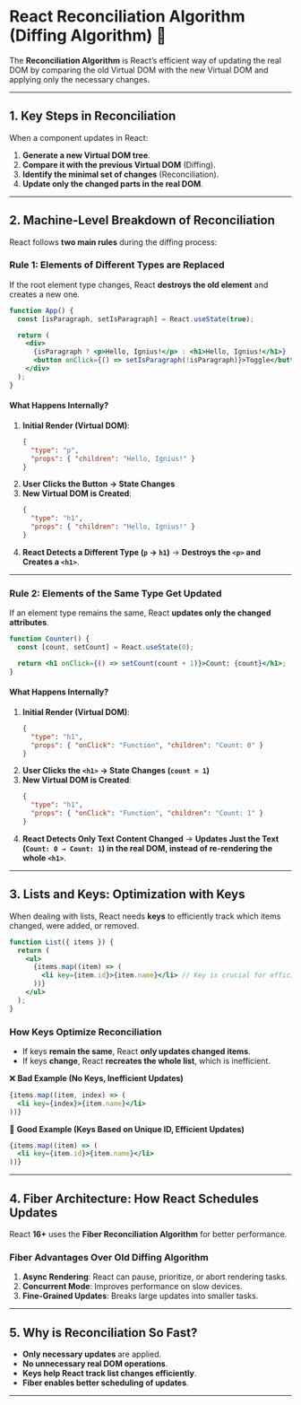# **React Reconciliation Algorithm (Diffing Algorithm) 🚀**  

The **Reconciliation Algorithm** is React’s efficient way of updating the real DOM by comparing the old Virtual DOM with the new Virtual DOM and applying only the necessary changes.  

---

## **1. Key Steps in Reconciliation**
When a component updates in React:
1. **Generate a new Virtual DOM tree**.
2. **Compare it with the previous Virtual DOM** (Diffing).
3. **Identify the minimal set of changes** (Reconciliation).
4. **Update only the changed parts in the real DOM**.

---

## **2. Machine-Level Breakdown of Reconciliation**  

React follows **two main rules** during the diffing process:

### **Rule 1: Elements of Different Types are Replaced**
If the root element type changes, React **destroys the old element** and creates a new one.

```jsx
function App() {
  const [isParagraph, setIsParagraph] = React.useState(true);

  return (
    <div>
      {isParagraph ? <p>Hello, Ignius!</p> : <h1>Hello, Ignius!</h1>}
      <button onClick={() => setIsParagraph(!isParagraph)}>Toggle</button>
    </div>
  );
}
```

#### **What Happens Internally?**
1. **Initial Render (Virtual DOM)**:
   ```json
   {
     "type": "p",
     "props": { "children": "Hello, Ignius!" }
   }
   ```
2. **User Clicks the Button → State Changes**
3. **New Virtual DOM is Created**:
   ```json
   {
     "type": "h1",
     "props": { "children": "Hello, Ignius!" }
   }
   ```
4. **React Detects a Different Type (`p` → `h1`)** → **Destroys the `<p>` and Creates a `<h1>`**.

---

### **Rule 2: Elements of the Same Type Get Updated**
If an element type remains the same, React **updates only the changed attributes**.

```jsx
function Counter() {
  const [count, setCount] = React.useState(0);

  return <h1 onClick={() => setCount(count + 1)}>Count: {count}</h1>;
}
```

#### **What Happens Internally?**
1. **Initial Render (Virtual DOM)**:
   ```json
   {
     "type": "h1",
     "props": { "onClick": "Function", "children": "Count: 0" }
   }
   ```
2. **User Clicks the `<h1>` → State Changes (`count = 1`)**
3. **New Virtual DOM is Created**:
   ```json
   {
     "type": "h1",
     "props": { "onClick": "Function", "children": "Count: 1" }
   }
   ```
4. **React Detects Only Text Content Changed** → **Updates Just the Text (`Count: 0 → Count: 1`) in the real DOM, instead of re-rendering the whole `<h1>`**.

---

## **3. Lists and Keys: Optimization with Keys**
When dealing with lists, React needs **keys** to efficiently track which items changed, were added, or removed.

```jsx
function List({ items }) {
  return (
    <ul>
      {items.map((item) => (
        <li key={item.id}>{item.name}</li> // Key is crucial for efficient updates
      ))}
    </ul>
  );
}
```

### **How Keys Optimize Reconciliation**
- If keys **remain the same**, React **only updates changed items**.
- If keys **change**, React **recreates the whole list**, which is inefficient.

❌ **Bad Example (No Keys, Inefficient Updates)**  
```jsx
{items.map((item, index) => (
  <li key={index}>{item.name}</li>
))}
```
🚀 **Good Example (Keys Based on Unique ID, Efficient Updates)**  
```jsx
{items.map((item) => (
  <li key={item.id}>{item.name}</li>
))}
```

---

## **4. Fiber Architecture: How React Schedules Updates**
React **16+** uses the **Fiber Reconciliation Algorithm** for better performance.

### **Fiber Advantages Over Old Diffing Algorithm**
1. **Async Rendering**: React can pause, prioritize, or abort rendering tasks.
2. **Concurrent Mode**: Improves performance on slow devices.
3. **Fine-Grained Updates**: Breaks large updates into smaller tasks.

---

## **5. Why is Reconciliation So Fast?**
- **Only necessary updates** are applied.
- **No unnecessary real DOM operations**.
- **Keys help React track list changes efficiently**.
- **Fiber enables better scheduling of updates**.

---